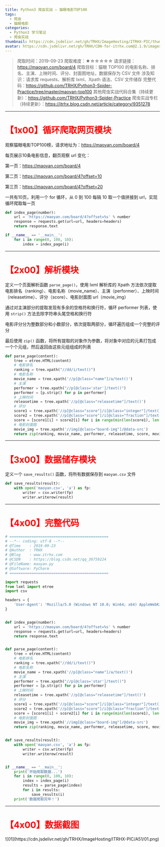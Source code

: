 ```yaml
---
title: Python3 爬虫实战 — 猫眼电影TOP100
tags:
  - 爬虫
  - 猫眼电影
categories: 
  - Python3 学习笔记
  - 爬虫实战
thumbnail: https://cdn.jsdelivr.net/gh/TRHX/ImageHosting/ITRHX-PIC/thumbnail/combat.png
avatar: https://cdn.jsdelivr.net/gh/TRHX/CDN-for-itrhx.com@2.1.9/images/trhx.png
---
```


> 爬取时间：2019-09-23
> 爬取难度：★☆☆☆☆☆
> 请求链接：https://maoyan.com/board/4
> 爬取目标：猫眼 TOP100 的电影名称、排名、主演、上映时间、评分、封面图地址，数据保存为 CSV 文件
> 涉及知识：请求库 requests、解析库 lxml、Xpath 语法、CSV 文件储存
> 完整代码：https://github.com/TRHX/Python3-Spider-Practice/tree/master/maoyan-top100
> 其他爬虫实战代码合集（持续更新）：https://github.com/TRHX/Python3-Spider-Practice
> 爬虫实战专栏（持续更新）：https://itrhx.blog.csdn.net/article/category/9351278

---

<!--more-->

# <font color=#FF0000>【1x00】循环爬取网页模块</font>

观察猫眼电影TOP100榜，请求地址为：https://maoyan.com/board/4

每页展示10条电影信息，翻页观察 url 变化：

第一页：https://maoyan.com/board/4

第二页：https://maoyan.com/board/4?offset=10

第三页：https://maoyan.com/board/4?offset=20

一共有10页，利用一个 for 循环，从 0 到 100 每隔 10 取一个值拼接到 url，实现循环爬取每一页

```python
def index_page(number):
    url = 'https://maoyan.com/board/4?offset=%s' % number
    response = requests.get(url=url, headers=headers)
    return response.text

if __name__ == '__main__':
    for i in range(0, 100, 10):
        index = index_page(i)
```

---

# <font color=#FF0000>【2x00】解析模块</font>

定义一个页面解析函数 `parse_page()`，使用 lxml 解析库的 Xpath 方法依次提取电影排名（ranking）、电影名称（movie_name）、主演（performer）、上映时间（releasetime）、评分（score）、电影封面图 url（movie_img）

通过对主演部分的提取发现有多余的空格符和换行符，循环 performer 列表，使用 `strip()` 方法去除字符串头尾空格和换行符

电影评分分为整数部分和小数部分，依次提取两部分，循环遍历组成一个完整的评分

最后使用 `zip()` 函数，将所有提取的对象作为参数，将对象中对应的元素打包成一个个元组，然后返回由这些元组组成的列表

```python
def parse_page(content):
    tree = etree.HTML(content)
    # 电影排名
    ranking = tree.xpath("//dd/i/text()")
    # 电影名称
    movie_name = tree.xpath('//p[@class="name"]/a/text()')
    # 主演
    performer = tree.xpath("//p[@class='star']/text()")
    performer = [p.strip() for p in performer]
    # 上映时间
    releasetime = tree.xpath('//p[@class="releasetime"]/text()')
    # 评分
    score1 = tree.xpath('//p[@class="score"]/i[@class="integer"]/text()')
    score2 = tree.xpath('//p[@class="score"]/i[@class="fraction"]/text()')
    score = [score1[i] + score2[i] for i in range(min(len(score1), len(score2)))]
    # 电影封面图
    movie_img = tree.xpath('//img[@class="board-img"]/@data-src')
    return zip(ranking, movie_name, performer, releasetime, score, movie_img)
```

---

# <font color=#FF0000>【3x00】数据储存模块</font>

定义一个 `save_results()` 函数，将所有数据保存到 `maoyan.csv` 文件

```python
def save_results(result):
    with open('maoyan.csv', 'a') as fp:
        writer = csv.writer(fp)
        writer.writerow(result)
```

---

# <font color=#FF0000>【4x00】完整代码</font>

```python
# =============================================
# --*-- coding: utf-8 --*--
# @Time    : 2019-09-23
# @Author  : TRHX
# @Blog    : www.itrhx.com
# @CSDN    : https://blog.csdn.net/qq_36759224
# @FileName: maoyan.py
# @Software: PyCharm
# =============================================

import requests
from lxml import etree
import csv

headers = {
    'User-Agent': 'Mozilla/5.0 (Windows NT 10.0; Win64; x64) AppleWebKit/537.36 (KHTML, like Gecko) Chrome/75.0.3770.142 Safari/537.36'
}


def index_page(number):
    url = 'https://maoyan.com/board/4?offset=%s' % number
    response = requests.get(url=url, headers=headers)
    return response.text


def parse_page(content):
    tree = etree.HTML(content)
    # 电影排名
    ranking = tree.xpath("//dd/i/text()")
    # 电影名称
    movie_name = tree.xpath('//p[@class="name"]/a/text()')
    # 主演
    performer = tree.xpath("//p[@class='star']/text()")
    performer = [p.strip() for p in performer]
    # 上映时间
    releasetime = tree.xpath('//p[@class="releasetime"]/text()')
    # 评分
    score1 = tree.xpath('//p[@class="score"]/i[@class="integer"]/text()')
    score2 = tree.xpath('//p[@class="score"]/i[@class="fraction"]/text()')
    score = [score1[i] + score2[i] for i in range(min(len(score1), len(score2)))]
    # 电影封面图
    movie_img = tree.xpath('//img[@class="board-img"]/@data-src')
    return zip(ranking, movie_name, performer, releasetime, score, movie_img)


def save_results(result):
    with open('maoyan.csv', 'a') as fp:
        writer = csv.writer(fp)
        writer.writerow(result)


if __name__ == '__main__':
	print('开始爬取数据...')
    for i in range(0, 100, 10):
        index = index_page(i)
        results = parse_page(index)
        for i in results:
            save_results(i)
	print('数据爬取完毕！')

```

---

# <font color=#FF0000>【4x00】数据截图</font>

<fancybox>
![01](https://cdn.jsdelivr.net/gh/TRHX/ImageHosting/ITRHX-PIC/A51/01.png)
</fancybox>
